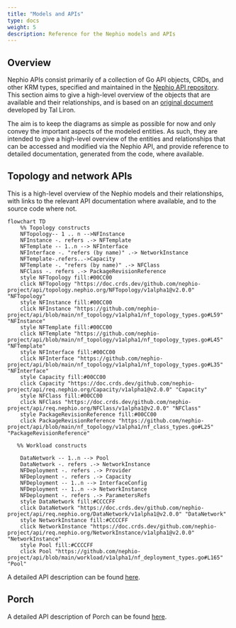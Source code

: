 ```yaml
---
title: "Models and APIs"
type: docs
weight: 5
description: Reference for the Nephio models and APIs
---
```


## Overview

Nephio APIs consist primarily of a collection of Go API objects, CRDs, and other KRM types,
specified and maintained in the [Nephio API repository](https://github.com/nephio-project/api).
This section aims to give a high-level overview of the objects that are available and their
relationships, and is based on an
[original document](https://docs.google.com/document/d/1-5nlpY4FbuhWtdKTvIqPOv4bWmA6zx6TdHoEfk9Jc_Q/edit)
developed by Tal Liron.

The aim is to keep the diagrams as simple as possible for now and only convey the important aspects
of the modeled entities.
As such, they are intended to give a high-level overview of the entities and relationships that can
be accessed and modified via the Nephio API, and provide reference to detailed documentation,
generated from the code, where available.

## Topology and network APIs

This is a high-level overview of the Nephio models and their relationships, with links to the
relevant API documentation where available, and to the source code where not.

```mermaid
flowchart TD
    %% Topology constructs
    NFTopology-- 1 .. n -->NFInstance
    NFInstance -. refers .-> NFTemplate
    NFTemplate -- 1..n --> NFInterface
    NFInterface -. "refers (by name)" .-> NetworkInstance
    NFTemplate-.refers..->Capacity
    NFTemplate -. "refers (by name)" .-> NFClass
    NFClass -. refers .-> PackageRevisionReference
    style NFTopology fill:#00CC00
    click NFTopology "https://doc.crds.dev/github.com/nephio-project/api/topology.nephio.org/NFTopology/v1alpha1@v2.0.0" "NFTopology"
    style NFInstance fill:#00CC00
    click NFInstance "https://github.com/nephio-project/api/blob/main/nf_topology/v1alpha1/nf_topology_types.go#L59" "NFInstance"
    style NFTemplate fill:#00CC00
    click NFTemplate "https://github.com/nephio-project/api/blob/main/nf_topology/v1alpha1/nf_topology_types.go#L45" "NFTemplate"
    style NFInterface fill:#00CC00
    click NFInterface "https://github.com/nephio-project/api/blob/main/nf_topology/v1alpha1/nf_topology_types.go#L35" "NFInterface"
    style Capacity fill:#00CC00
    click Capacity "https://doc.crds.dev/github.com/nephio-project/api/req.nephio.org/Capacity/v1alpha1@v2.0.0" "Capacity"
    style NFClass fill:#00CC00
    click NFClass "https://doc.crds.dev/github.com/nephio-project/api/req.nephio.org/NFClass/v1alpha1@v2.0.0" "NFClass"
    style PackageRevisionReference fill:#00CC00
    click PackageRevisionReference "https://github.com/nephio-project/api/blob/main/nf_topology/v1alpha1/nf_class_types.go#L25" "PackageRevisionReference"
   
   %% Workload constructs

    DataNetwork -- 1..n --> Pool
    DataNetwork -. refers .-> NetworkInstance
    NFDeployment -. refers .-> Provider
    NFDeployment -. refers .-> Capacity
    NFDeployment -- 1..n --> InterfaceConfig
    NFDeployment -- 1..n --> NetworkInstance
    NFDeployment -. refers .-> ParametersRefs
    style DataNetwork fill:#CCCCFF
    click DataNetwork "https://doc.crds.dev/github.com/nephio-project/api/req.nephio.org/DataNetwork/v1alpha1@v2.0.0" "DataNetwork"
    style NetworkInstance fill:#CCCCFF
    click NetworkInstance "https://doc.crds.dev/github.com/nephio-project/api/req.nephio.org/NetworkInstance/v1alpha1@v2.0.0" "NetworkInstance"
    style Pool fill:#CCCCFF
    click Pool "https://github.com/nephio-project/api/blob/main/workload/v1alpha1/nf_deployment_types.go#L165" "Pool"

```

A detailed API description can be found [here](topology-and-networking/).

## Porch

A detailed API description of Porch can be found [here](porch/).